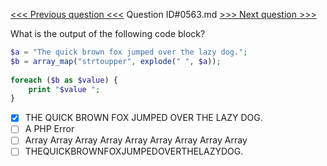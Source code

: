 [<<< Previous question <<<](0562.md)  Question ID#0563.md  [>>> Next question >>>](0564.md) 

What is the output of the following code block?

```php
$a = "The quick brown fox jumped over the lazy dog.";
$b = array_map("strtoupper", explode(" ", $a));
    
foreach ($b as $value) {
    print "$value ";
}
```

- [x] THE QUICK BROWN FOX JUMPED OVER THE LAZY DOG.
- [ ] A PHP Error
- [ ] Array Array Array Array Array Array Array Array Array
- [ ] THEQUICKBROWNFOXJUMPEDOVERTHELAZYDOG.
